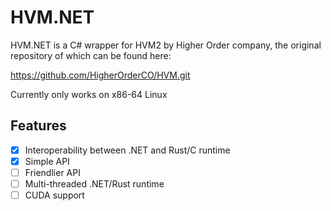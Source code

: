 # HVM.NET

HVM.NET is a C# wrapper for HVM2 by Higher Order company,
the original repository of which can be found here:

https://github.com/HigherOrderCO/HVM.git

Currently only works on x86-64 Linux

## Features

- [x] Interoperability between .NET and Rust/C runtime
- [x] Simple API
- [ ] Friendlier API
- [ ] Multi-threaded .NET/Rust runtime
- [ ] CUDA support
